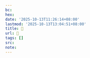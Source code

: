```yaml
---
bc:
hex:
date: '2025-10-13T11:26:14+08:00'
lastmod: '2025-10-13T13:04:51+08:00'
title: 󰎬
url: 󰎬
tags: []
src:
note:
---
```

